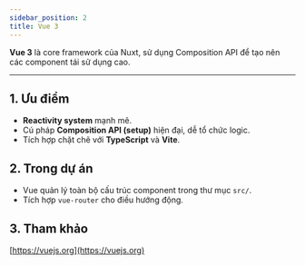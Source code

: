 ```yaml
---
sidebar_position: 2
title: Vue 3
---
```


**Vue 3** là core framework của Nuxt, sử dụng Composition API để tạo nên các component tái sử dụng cao.

---

## 1. Ưu điểm

- **Reactivity system** mạnh mẽ.
- Cú pháp **Composition API (setup)** hiện đại, dễ tổ chức logic.
- Tích hợp chặt chẽ với **TypeScript** và **Vite**.

## 2. Trong dự án

- Vue quản lý toàn bộ cấu trúc component trong thư mục `src/`.
- Tích hợp `vue-router` cho điều hướng động.

## 3. Tham khảo

[https://vuejs.org](https://vuejs.org)
